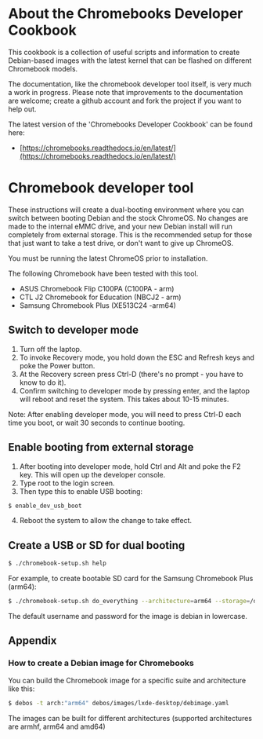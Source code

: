 # About the Chromebooks Developer Cookbook

This cookbook is a collection of useful scripts and information to create
Debian-based images with the latest kernel that can be flashed on different
Chromebook models.

The documentation, like the chromebook developer tool itself, is very much
a work in progress. Please note that improvements to the documentation are
welcome; create a github account and fork the project if you want to help
out.

The latest version of the 'Chromebooks Developer Cookbook' can be found here:

- [https://chromebooks.readthedocs.io/en/latest/](https://chromebooks.readthedocs.io/en/latest/)

# Chromebook developer tool
These instructions will create a dual-booting environment where you can
switch between booting Debian and the stock ChromeOS. No changes are made
to the internal eMMC drive, and your new Debian install will run
completely from external storage. This is the recommended setup for those
that just want to take a test drive, or don't want to give up ChromeOS.

You must be running the latest ChromeOS prior to installation.

The following Chromebook have been tested with this tool.
- ASUS Chromebook Flip C100PA (C100PA - arm)
- CTL J2 Chromebook for Education (NBCJ2 - arm)
- Samsung Chromebook Plus (XE513C24 -arm64)

## Switch to developer mode
1. Turn off the laptop.
2. To invoke Recovery mode, you hold down the ESC and Refresh keys and
   poke the Power button.
3. At the Recovery screen press Ctrl-D (there's no prompt - you have to
   know to do it).
4. Confirm switching to developer mode by pressing enter, and the laptop
   will reboot and reset the system. This takes about 10-15 minutes.

Note: After enabling developer mode, you will need to press Ctrl-D each
      time you boot, or wait 30 seconds to continue booting.

## Enable booting from external storage
1. After booting into developer mode, hold Ctrl and Alt and poke the F2
   key. This will open up the developer console.
2. Type root to the login screen.
3. Then type this to enable USB booting:
```sh
$ enable_dev_usb_boot
```
4. Reboot the system to allow the change to take effect.

## Create a USB or SD for dual booting
```sh
$ ./chromebook-setup.sh help
```
For example, to create bootable SD card for the Samsung Chromebook Plus (arm64):
```sh
$ ./chromebook-setup.sh do_everything --architecture=arm64 --storage=/dev/sdX
```

The default username and password for the image is debian in lowercase.

## Appendix
### How to create a Debian image for Chromebooks
You can build the Chromebook image for a specific suite and architecture like this:
```sh
$ debos -t arch:"arm64" debos/images/lxde-desktop/debimage.yaml
```
The images can be built for different architectures (supported architectures are
armhf, arm64 and amd64)
